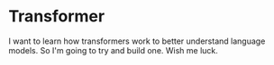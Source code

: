 # Transformer
I want to learn how transformers work to better understand language models. So I'm going to try and build one. Wish me luck.

